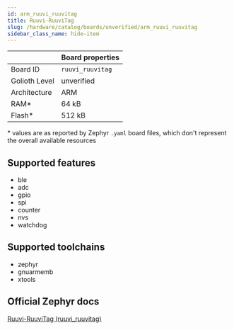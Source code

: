 ```yaml
---
id: arm_ruuvi_ruuvitag
title: Ruuvi-RuuviTag
slug: /hardware/catalog/boards/unverified/arm_ruuvi_ruuvitag
sidebar_class_name: hide-item
---
```


[//]: # (This is an auto-generated file, do not edit! Changes to it will be lost upon re-generation)



|                | Board properties     |
| -------------  | -------------------- |
| Board ID       | `ruuvi_ruuvitag` |
| Golioth Level  | unverified       |
| Architecture   | ARM |
| RAM*           | 64 kB |
| Flash*         | 512 kB |

\* values are as reported by Zephyr `.yaml` board files, which don't represent the overall available resources



## Supported features

* ble
* adc
* gpio
* spi
* counter
* nvs
* watchdog

## Supported toolchains

* zephyr
* gnuarmemb
* xtools

## Official Zephyr docs

[Ruuvi-RuuviTag (ruuvi_ruuvitag)](https://docs.zephyrproject.org/latest/boards/arm/ruuvi_ruuvitag/doc/index.html)
